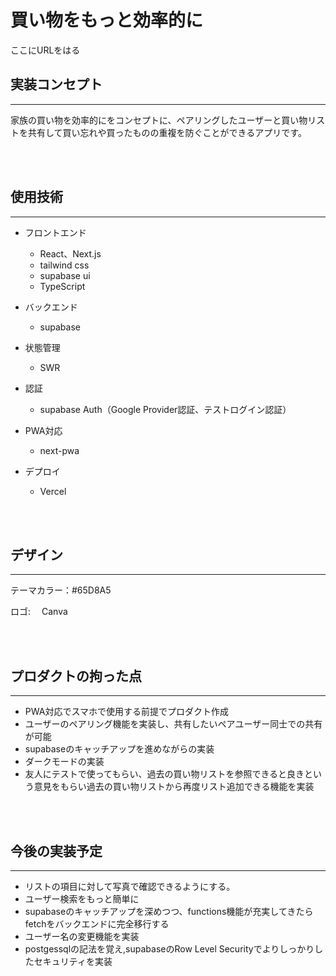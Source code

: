 # 買い物をもっと効率的に


ここにURLをはる

## 実装コンセプト　
----
家族の買い物を効率的にをコンセプトに、ペアリングしたユーザーと買い物リストを共有して買い忘れや買ったものの重複を防ぐことができるアプリです。

<br/>
<br/>

## 使用技術
----
- フロントエンド 
    - React、Next.js
    - tailwind css
    - supabase ui
    - TypeScript

- バックエンド
    - supabase

- 状態管理
    - SWR

- 認証
    - supabase Auth（Google Provider認証、テストログイン認証）

- PWA対応
    - next-pwa


- デプロイ
    - Vercel

<br/>
<br/>

## デザイン
----
<p>テーマカラー：#65D8A5</P>
<p>ロゴ: <a src="https://www.canva.com/ja_jp/">　Canva</a></p>

<br/>
<br/>

## プロダクトの拘った点
----
- PWA対応でスマホで使用する前提でプロダクト作成
- ユーザーのペアリング機能を実装し、共有したいペアユーザー同士での共有が可能
- supabaseのキャッチアップを進めながらの実装
- ダークモードの実装
- 友人にテストで使ってもらい、過去の買い物リストを参照できると良きという意見をもらい過去の買い物リストから再度リスト追加できる機能を実装
<br/>
<br/>

## 今後の実装予定
----
- リストの項目に対して写真で確認できるようにする。
- ユーザー検索をもっと簡単に
- supabaseのキャッチアップを深めつつ、functions機能が充実してきたらfetchをバックエンドに完全移行する
- ユーザー名の変更機能を実装
- postgessqlの記法を覚え,supabaseのRow Level Securityでよりしっかりしたセキュリティを実装

